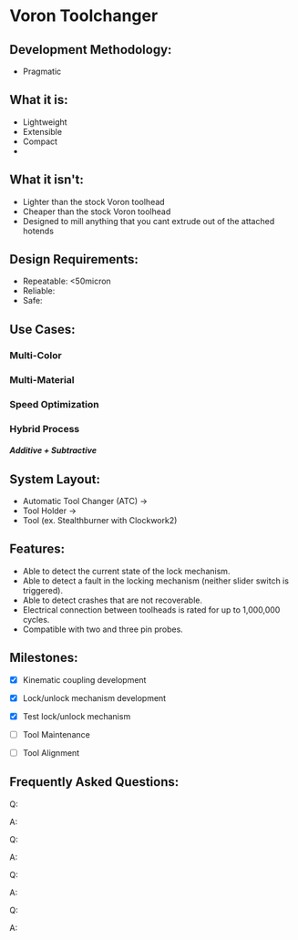 # Voron Toolchanger

## Development Methodology:
- Pragmatic
 
## What it is:
- Lightweight
- Extensible
- Compact
- 

## What it isn't:
- Lighter than the stock Voron toolhead
- Cheaper than the stock Voron toolhead	
- Designed to mill anything that you cant extrude out of the attached hotends
	

## Design Requirements:
- Repeatable: <50micron
- Reliable:
- Safe: 


## Use Cases:
### Multi-Color	
### Multi-Material
### Speed Optimization 
### Hybrid Process 
##### Additive + Subtractive


## System Layout:
- Automatic Tool Changer (ATC)
->
- Tool Holder 
-> 
- Tool (ex. Stealthburner with Clockwork2)


## Features:
- Able to detect the current state of the lock mechanism. 
- Able to detect a fault in the locking mechanism (neither slider switch is triggered).
- Able to detect crashes that are not recoverable.
- Electrical connection between toolheads is rated for up to 1,000,000 cycles. 
- Compatible with two and three pin probes.

## Milestones:
- [X] Kinematic coupling development
- [X] Lock/unlock mechanism development
- [X] Test lock/unlock mechanism
- [ ] Tool Maintenance
- [ ] Tool Alignment 


## Frequently Asked Questions:
Q:

A:


Q:

A:


Q:

A:


Q:

A:
